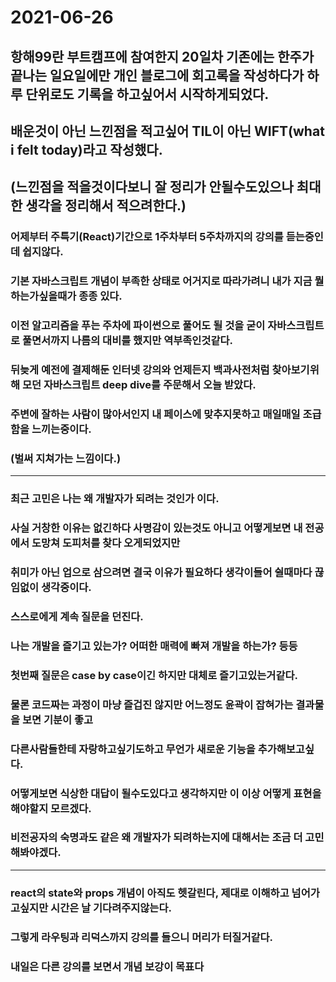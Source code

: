 # 2021-06-26

## 항해99란 부트캠프에 참여한지 20일차 기존에는 한주가 끝나는 일요일에만 개인 블로그에 회고록을 작성하다가 하루 단위로도 기록을 하고싶어서 시작하게되었다.

## 배운것이 아닌 느낀점을 적고싶어 TIL이 아닌 WIFT(what i felt today)라고 작성했다.
## (느낀점을 적을것이다보니 잘 정리가 안될수도있으나 최대한 생각을 정리해서 적으려한다.)

### 어제부터 주특기(React)기간으로 1주차부터 5주차까지의 강의를 듣는중인데 쉽지않다.

### 기본 자바스크립트 개념이 부족한 상태로 어거지로 따라가려니 내가 지금 뭘하는가싶을때가 종종 있다.

### 이전 알고리즘을 푸는 주차에 파이썬으로 풀어도 될 것을 굳이 자바스크립트로 풀면서까지 나름의 대비를 했지만 역부족인것같다.

### 뒤늦게 예전에 결제해둔 인터넷 강의와 언제든지 백과사전처럼 찾아보기위해 모던 자바스크립트 deep dive를 주문해서 오늘 받았다.

### 주변에 잘하는 사람이 많아서인지 내 페이스에 맞추지못하고 매일매일 조급함을 느끼는중이다.
### (벌써 지쳐가는 느낌이다.)

<hr/>

### 최근 고민은 나는 왜 개발자가 되려는 것인가 이다.

### 사실 거창한 이유는 없긴하다 사명감이 있는것도 아니고 어떻게보면 내 전공에서 도망쳐 도피처를 찾다 오게되었지만

### 취미가 아닌 업으로 삼으려면 결국 이유가 필요하다 생각이들어 쉴때마다 끊임없이 생각중이다.

### 스스로에게 계속 질문을 던진다. 

### 나는 개발을 즐기고 있는가? 어떠한 매력에 빠져 개발을 하는가? 등등

### 첫번째 질문은 case by case이긴 하지만 대체로 즐기고있는거같다.

### 물론 코드짜는 과정이 마냥 즐겁진 않지만 어느정도 윤곽이 잡혀가는 결과물을 보면 기분이 좋고

### 다른사람들한테 자랑하고싶기도하고 무언가 새로운 기능을 추가해보고싶다.

### 어떻게보면 식상한 대답이 될수도있다고 생각하지만 이 이상 어떻게 표현을 해야할지 모르겠다.

### 비전공자의 숙명과도 같은 왜 개발자가 되려하는지에 대해서는 조금 더 고민해봐야겠다.

<hr/>

### react의 state와 props 개념이 아직도 헷갈린다, 제대로 이해하고 넘어가고싶지만 시간은 날 기다려주지않는다.

### 그렇게 라우팅과 리덕스까지 강의를 들으니 머리가 터질거같다.

### 내일은 다른 강의를 보면서 개념 보강이 목표다
